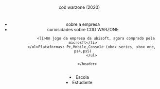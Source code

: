 
# <!DOCTYPE html> 
<html lang="en">
    <head>
        <meta charset="UTF -8"
        <meta http-equiv="X-UA-Complatible" content="IE=edge">
        <meta name="viewport" content="width=device-width, initial-scale=1.0">
        <title>document</title>
        <link rel="stylesheet" href="style.ccs"
    </head>        
    <body>
        <header>cod warzone (2020)
            <h1></h1>
            <ul>
                <li>sobre a empresa</li>
                <li>curiosidades sobre COD WARZONE</li>
                
                <li>Um jogo da empresa da ubisoft, agora comprado pela microsft</li>
            </ul>Plataformas: Pc,Mobile,Console (xbox series, xbox one, ps4,ps5)
            </ul>
       
        </header>
</body>
</html>
<img src=""  alt="" > 
</ul>
     <li>Escola</li>
     <li>Estudante</li>
